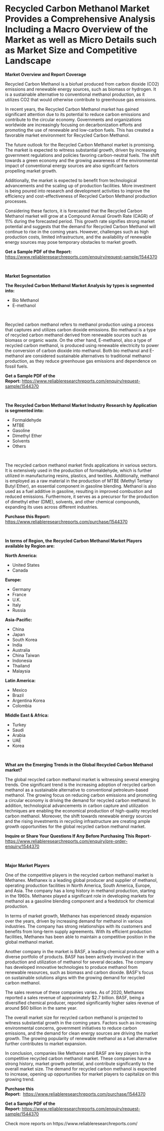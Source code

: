 <p><h1>Recycled Carbon Methanol Market Provides a Comprehensive Analysis Including a Macro Overview of the Market as well as Micro Details such as Market Size and Competitive Landscape</h1></p><p><strong>Market Overview and Report Coverage</strong></p>
<p><p>Recycled Carbon Methanol is a biofuel produced from carbon dioxide (CO2) emissions and renewable energy sources, such as biomass or hydrogen. It is a sustainable alternative to conventional methanol production, as it utilizes CO2 that would otherwise contribute to greenhouse gas emissions.</p><p>In recent years, the Recycled Carbon Methanol market has gained significant attention due to its potential to reduce carbon emissions and contribute to the circular economy. Governments and organizations worldwide are increasingly focusing on decarbonization efforts and promoting the use of renewable and low-carbon fuels. This has created a favorable market environment for Recycled Carbon Methanol.</p><p>The future outlook for the Recycled Carbon Methanol market is promising. The market is expected to witness substantial growth, driven by increasing government regulations and policies favoring carbon-neutral fuels. The shift towards a green economy and the growing awareness of the environmental impact of conventional energy sources are also significant factors propelling market growth.</p><p>Additionally, the market is expected to benefit from technological advancements and the scaling up of production facilities. More investment is being poured into research and development activities to improve the efficiency and cost-effectiveness of Recycled Carbon Methanol production processes.</p><p>Considering these factors, it is forecasted that the Recycled Carbon Methanol market will grow at a Compound Annual Growth Rate (CAGR) of 11% during the forecasted period. This growth rate signifies strong market potential and suggests that the demand for Recycled Carbon Methanol will continue to rise in the coming years. However, challenges such as high production costs, limited infrastructure, and the availability of renewable energy sources may pose temporary obstacles to market growth.</p></p>
<p><strong>Get a Sample PDF of the Report:</strong> <a href="https://www.reliableresearchreports.com/enquiry/request-sample/1544370">https://www.reliableresearchreports.com/enquiry/request-sample/1544370</a></p>
<p>&nbsp;</p>
<p><strong>Market Segmentation</strong></p>
<p><strong>The Recycled Carbon Methanol Market Analysis by types is segmented into:</strong></p>
<p><ul><li>Bio Methanol</li><li>E-methanol</li></ul></p>
<p>&nbsp;</p>
<p><p>Recycled carbon methanol refers to methanol production using a process that captures and utilizes carbon dioxide emissions. Bio methanol is a type of recycled carbon methanol derived from renewable sources such as biomass or organic waste. On the other hand, E-methanol, also a type of recycled carbon methanol, is produced using renewable electricity to power the conversion of carbon dioxide into methanol. Both bio methanol and E-methanol are considered sustainable alternatives to traditional methanol production, as they reduce greenhouse gas emissions and dependence on fossil fuels.</p></p>
<p><strong>Get a Sample PDF of the Report:</strong>&nbsp;<a href="https://www.reliableresearchreports.com/enquiry/request-sample/1544370">https://www.reliableresearchreports.com/enquiry/request-sample/1544370</a></p>
<p>&nbsp;</p>
<p><strong>The Recycled Carbon Methanol Market Industry Research by Application is segmented into:</strong></p>
<p><ul><li>Formaldehyde</li><li>MTBE</li><li>Gasoline</li><li>Dimethyl Ether</li><li>Solvents</li><li>Others</li></ul></p>
<p>&nbsp;</p>
<p><p>The recycled carbon methanol market finds applications in various sectors. It is extensively used in the production of formaldehyde, which is further utilized in manufacturing resins, plastics, and textiles. Additionally, methanol is employed as a raw material in the production of MTBE (Methyl Tertiary Butyl Ether), an essential component in gasoline blending. Methanol is also used as a fuel additive in gasoline, resulting in improved combustion and reduced emissions. Furthermore, it serves as a precursor for the production of dimethyl ether (DME), solvents, and other chemical compounds, expanding its uses across different industries.</p></p>
<p><strong>Purchase this Report:</strong>&nbsp; <a href="https://www.reliableresearchreports.com/purchase/1544370">https://www.reliableresearchreports.com/purchase/1544370</a></p>
<p>&nbsp;</p>
<p><strong>In terms of Region, the Recycled Carbon Methanol Market Players available by Region are:</strong></p>
<p>
    <p> <strong> North America: </strong>
        <ul>
            <li>United States</li>
            <li>Canada</li>
        </ul>
        </p> 
    <p> <strong> Europe: </strong>
        <ul>
            <li>Germany</li>
            <li>France</li>
            <li>U.K.</li>
            <li>Italy</li>
            <li>Russia</li>
        </ul>
        </p> 
    <p> <strong> Asia-Pacific: </strong>
        <ul>
            <li>China</li>
            <li>Japan</li>
            <li>South Korea</li>
            <li>India</li>
            <li>Australia</li>
            <li>China Taiwan</li>
            <li>Indonesia</li>
            <li>Thailand</li>
            <li>Malaysia</li>
        </ul>
        </p> 
    <p> <strong> Latin America: </strong>
        <ul>
            <li>Mexico</li>
            <li>Brazil</li>
            <li>Argentina Korea</li>
            <li>Colombia</li>
        </ul>
        </p> 
    <p> <strong> Middle East & Africa: </strong>
        <ul>
            <li>Turkey</li>
            <li>Saudi</li>
            <li>Arabia</li>
            <li>UAE</li>
            <li>Korea</li>
        </ul>
    </p>
    </p>
<p>&nbsp;</p>
<p><strong>What are the Emerging Trends in the Global Recycled Carbon Methanol market?</strong></p>
<p><p>The global recycled carbon methanol market is witnessing several emerging trends. One significant trend is the increasing adoption of recycled carbon methanol as a sustainable alternative to conventional petroleum-based methanol. The growing focus on reducing carbon emissions and promoting a circular economy is driving the demand for recycled carbon methanol. In addition, technological advancements in carbon capture and utilization techniques are enabling the economical production of high-quality recycled carbon methanol. Moreover, the shift towards renewable energy sources and the rising investments in recycling infrastructure are creating ample growth opportunities for the global recycled carbon methanol market.</p></p>
<p><strong>Inquire or Share Your Questions If Any Before Purchasing This Report</strong>- <a href="https://www.reliableresearchreports.com/enquiry/pre-order-enquiry/1544370">https://www.reliableresearchreports.com/enquiry/pre-order-enquiry/1544370</a></p>
<p>&nbsp;</p>
<p><strong>Major Market Players</strong></p>
<p><p>One of the competitive players in the recycled carbon methanol market is Methanex. Methanex is a leading global producer and supplier of methanol, operating production facilities in North America, South America, Europe, and Asia. The company has a long history in methanol production, starting in the 1960s. Methanex played a significant role in developing markets for methanol as a gasoline blending component and a feedstock for chemical production. </p><p>In terms of market growth, Methanex has experienced steady expansion over the years, driven by increasing demand for methanol in various industries. The company has strong relationships with its customers and benefits from long-term supply agreements. With its efficient production facilities, Methanex has been able to maintain a competitive position in the global methanol market.</p><p>Another company in the market is BASF, a leading chemical producer with a diverse portfolio of products. BASF has been actively involved in the production and utilization of methanol for several decades. The company has developed innovative technologies to produce methanol from renewable resources, such as biomass and carbon dioxide. BASF's focus on sustainable solutions aligns with the growing demand for recycled carbon methanol.</p><p>The sales revenue of these companies varies. As of 2020, Methanex reported a sales revenue of approximately $2.7 billion. BASF, being a diversified chemical producer, reported significantly higher sales revenue of around $60 billion in the same year.</p><p>The overall market size for recycled carbon methanol is projected to witness substantial growth in the coming years. Factors such as increasing environmental concerns, government initiatives to reduce carbon emissions, and the demand for clean energy sources are driving the market growth. The growing popularity of renewable methanol as a fuel alternative further contributes to market expansion.</p><p>In conclusion, companies like Methanex and BASF are key players in the competitive recycled carbon methanol market. These companies have a strong history, market growth potential, and contribute significantly to the overall market size. The demand for recycled carbon methanol is expected to increase, opening up opportunities for market players to capitalize on this growing trend.</p></p>
<p><strong>Purchase this Report:</strong>&nbsp;&nbsp;<a href="https://www.reliableresearchreports.com/purchase/1544370">https://www.reliableresearchreports.com/purchase/1544370</a></p>
<p></p>
<p><strong>Get a Sample PDF of the Report:</strong>&nbsp;<a href="https://www.reliableresearchreports.com/enquiry/request-sample/1544370">https://www.reliableresearchreports.com/enquiry/request-sample/1544370</a></p>
<p>Check more reports on https://www.reliableresearchreports.com/</p>